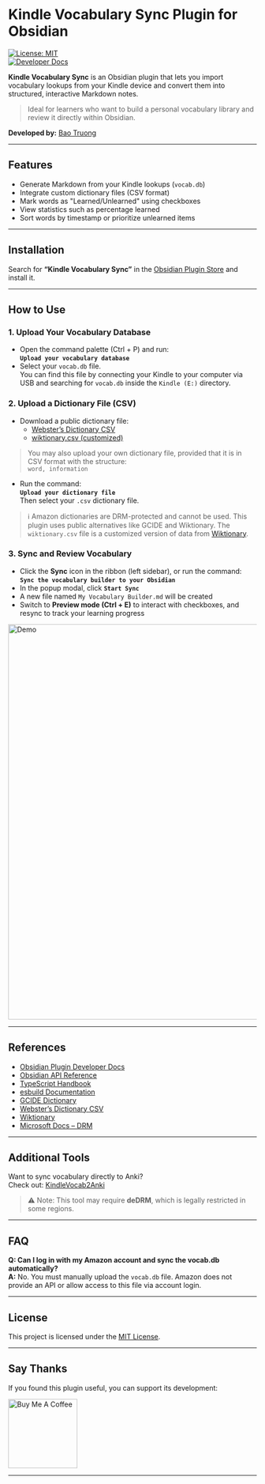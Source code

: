 # Kindle Vocabulary Sync Plugin for Obsidian

[![License: MIT](https://img.shields.io/badge/license-MIT-blue.svg)](https://opensource.org/licenses/MIT)  
[![Developer Docs](https://img.shields.io/badge/developers-documentation-green.svg)](https://bao-tg.github.io/blog/obsidian-kindle-vocab)

**Kindle Vocabulary Sync** is an Obsidian plugin that lets you import vocabulary lookups from your Kindle device and convert them into structured, interactive Markdown notes.

> Ideal for learners who want to build a personal vocabulary library and review it directly within Obsidian.

**Developed by:** [Bao Truong](https://github.com/bao-tg)

---

## Features

- Generate Markdown from your Kindle lookups (`vocab.db`)
- Integrate custom dictionary files (CSV format)
- Mark words as "Learned/Unlearned" using checkboxes
- View statistics such as percentage learned
- Sort words by timestamp or prioritize unlearned items

---

## Installation

Search for **“Kindle Vocabulary Sync”** in the [Obsidian Plugin Store](https://obsidian.md/plugins) and install it.

---

## How to Use

### 1. Upload Your Vocabulary Database

- Open the command palette (Ctrl + P) and run:  
  **`Upload your vocabulary database`**
- Select your `vocab.db` file.  
  You can find this file by connecting your Kindle to your computer via USB and searching for `vocab.db` inside the `Kindle (E:)` directory.

### 2. Upload a Dictionary File (CSV)

- Download a public dictionary file:
  - [Webster’s Dictionary CSV](https://github.com/matthewreagan/WebstersEnglishDictionary)
  - [wiktionary.csv (customized)](https://drive.google.com/file/d/1yyfdPqF0jJ7Y54PPgLq4_sS0SgJ8p537/view?usp=sharing)

> You may also upload your own dictionary file, provided that it is in CSV format with the structure:  
> `word, information`

- Run the command:  
  **`Upload your dictionary file`**  
  Then select your `.csv` dictionary file.

> ℹ️ Amazon dictionaries are DRM-protected and cannot be used. This plugin uses public alternatives like GCIDE and Wiktionary. The `wiktionary.csv` file is a customized version of data from [Wiktionary](https://en.wiktionary.org/wiki/Wiktionary:Main_Page).

### 3. Sync and Review Vocabulary

- Click the **Sync** icon in the ribbon (left sidebar), or run the command:  
  **`Sync the vocabulary builder to your Obsidian`**
- In the popup modal, click **`Start Sync`**
- A new file named `My Vocabulary Builder.md` will be created
- Switch to **Preview mode (Ctrl + E)** to interact with checkboxes, and resync to track your learning progress


<img src="demo/demo.gif" alt="Demo" width="800">

---

## References

* [Obsidian Plugin Developer Docs](https://docs.obsidian.md/Plugins/Getting+started/Build+a+plugin)
* [Obsidian API Reference](https://publish.obsidian.md/api/)
* [TypeScript Handbook](https://www.typescriptlang.org/docs/)
* [esbuild Documentation](https://esbuild.github.io/)
* [GCIDE Dictionary](https://gcide.gnu.org.ua/)
* [Webster’s Dictionary CSV](https://github.com/atthewreagan/WebstersEnglishDictionary)
* [Wiktionary](https://en.wiktionary.org/wiki/Wiktionary:Main_Page)
* [Microsoft Docs – DRM](https://learn.microsoft.com/vi-vn/windows-hardware/drivers/audio/digital-rights-management)

---

## Additional Tools

Want to sync vocabulary directly to Anki?  
Check out: [KindleVocab2Anki](https://github.com/wzyboy/kindle_vocab_anki)

> ⚠️ Note: This tool may require **deDRM**, which is legally restricted in some regions.

---

## FAQ

**Q: Can I log in with my Amazon account and sync the vocab.db automatically?**  
**A:** No. You must manually upload the `vocab.db` file. Amazon does not provide an API or allow access to this file via account login.

---

## License

This project is licensed under the [MIT License](https://opensource.org/licenses/MIT).

---

## Say Thanks

If you found this plugin useful, you can support its development:

<a href="https://www.buymeacoffee.com/baotg" target="_blank">
  <img src="https://cdn.buymeacoffee.com/buttons/v2/default-violet.png" alt="Buy Me A Coffee" width="140">
</a>

---

